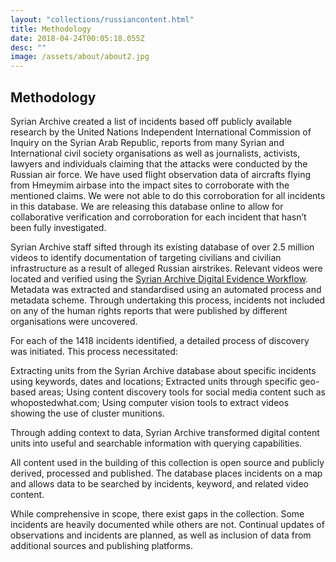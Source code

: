 ```yaml
---
layout: "collections/russiancontent.html"
title: Methodology
date: 2018-04-24T00:05:18.055Z
desc: ""
image: /assets/about/about2.jpg
---
```


## Methodology

Syrian Archive created a list of incidents based off publicly available research by the United Nations Independent International Commission of Inquiry on the Syrian Arab Republic, reports from many Syrian and International civil society organisations as well as journalists, activists, lawyers and individuals claiming that the attacks were conducted by the Russian air force. We have used flight observation data of aircrafts flying from Hmeymim airbase into the impact sites to corroborate with the mentioned claims. We were not able to do this corroboration for all incidents in this database. We are releasing this database online to allow for collaborative verification and corroboration for each incident that hasn’t been fully investigated.

Syrian Archive staff sifted through its existing database of over 2.5 million videos to identify documentation of targeting civilians and civilian infrastructure as a result of alleged Russian airstrikes. Relevant videos were located and verified using the [Syrian Archive Digital Evidence Workflow](https://syrianarchive.org/en/tools_methods). Metadata was extracted and standardised using an automated process and metadata scheme. Through undertaking this process, incidents not included on any of the human rights reports that were published by different organisations were uncovered.

For each of the 1418  incidents identified, a detailed process of discovery was initiated. This process necessitated:

Extracting units from the Syrian Archive database about specific incidents using keywords, dates and locations;
Extracted units through specific geo-based areas;
Using content discovery tools for social media content such as whopostedwhat.com;
Using computer vision tools to extract videos showing the use of cluster munitions.

Through adding context to data, Syrian Archive transformed digital content units into useful and searchable information with querying capabilities.

All content used in the building of this collection is open source and publicly derived, processed and published. The database places incidents on a map and allows data to be searched by incidents, keyword, and related video content.

While comprehensive in scope, there exist gaps in the collection. Some incidents are heavily documented while others are not. Continual updates of observations and incidents are planned, as well as inclusion of data from additional sources and publishing platforms.
